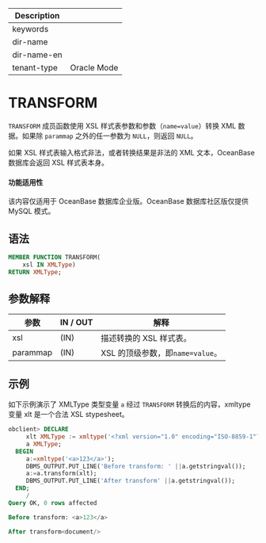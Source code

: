| Description   |                 |
|---------------|-----------------|
| keywords      |                 |
| dir-name      |                 |
| dir-name-en   |                 |
| tenant-type   | Oracle Mode     |

# TRANSFORM

`TRANSFORM` 成员函数使用 XSL 样式表参数和参数（`name=value`）转换 XML 数据。如果除 `parammap` 之外的任一参数为 `NULL`，则返回 `NULL`。

如果 XSL 样式表输入格式非法，或者转换结果是非法的 XML 文本，OceanBase 数据库会返回 XSL 样式表本身。


  <main id="notice" >
    <h4>功能适用性</h4>
    <p>该内容仅适用于 OceanBase 数据库企业版。OceanBase 数据库社区版仅提供 MySQL 模式。</p>
  </main>

## 语法

```sql
MEMBER FUNCTION TRANSFORM(
    xsl IN XMLType)
RETURN XMLType;
```



## 参数解释



|    参数    | IN / OUT |            解释            |
|----------|----------|--------------------------|
| xsl      | (IN)     | 描述转换的 XSL 样式表。           |
| parammap | (IN)     | XSL 的顶级参数，即`name=value`。 |

## 示例

如下示例演示了 XMLType 类型变量 `a` 经过 `TRANSFORM` 转换后的内容，xmltype 变量 xlt 是一个合法 XSL stypesheet。

```sql
obclient> DECLARE
     xlt XMLType := xmltype('<?xml version="1.0" encoding="ISO-8859-1"?><xsl:stylesheet version="1.0" xmlns:xsl="http://www.w3.org/1999/XSL/Transform"><xsl:template match="/"><document></document></xsl:template></xsl:stylesheet>');
     a XMLType;
  BEGIN
     a:=xmltype('<a>123</a>');
     DBMS_OUTPUT.PUT_LINE('Before transform: ' ||a.getstringval());
     a:=a.transform(xlt);
     DBMS_OUTPUT.PUT_LINE('After transform' ||a.getstringval());
  END;
     /
Query OK, 0 rows affected

Before transform: <a>123</a>

After transform<document/>

```